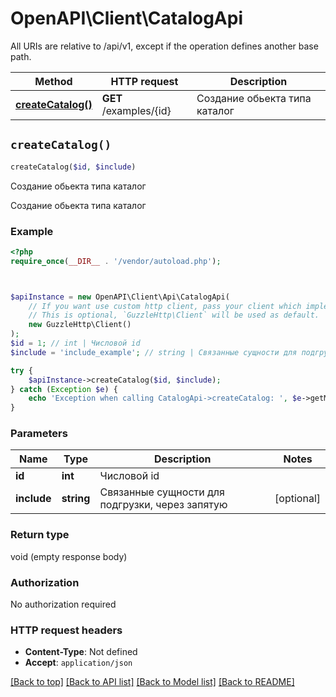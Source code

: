 # OpenAPI\Client\CatalogApi

All URIs are relative to /api/v1, except if the operation defines another base path.

| Method | HTTP request | Description |
| ------------- | ------------- | ------------- |
| [**createCatalog()**](CatalogApi.md#createCatalog) | **GET** /examples/{id} | Создание обьекта типа каталог |


## `createCatalog()`

```php
createCatalog($id, $include)
```

Создание обьекта типа каталог

Создание обьекта типа каталог

### Example

```php
<?php
require_once(__DIR__ . '/vendor/autoload.php');



$apiInstance = new OpenAPI\Client\Api\CatalogApi(
    // If you want use custom http client, pass your client which implements `GuzzleHttp\ClientInterface`.
    // This is optional, `GuzzleHttp\Client` will be used as default.
    new GuzzleHttp\Client()
);
$id = 1; // int | Числовой id
$include = 'include_example'; // string | Связанные сущности для подгрузки, через запятую

try {
    $apiInstance->createCatalog($id, $include);
} catch (Exception $e) {
    echo 'Exception when calling CatalogApi->createCatalog: ', $e->getMessage(), PHP_EOL;
}
```

### Parameters

| Name | Type | Description  | Notes |
| ------------- | ------------- | ------------- | ------------- |
| **id** | **int**| Числовой id | |
| **include** | **string**| Связанные сущности для подгрузки, через запятую | [optional] |

### Return type

void (empty response body)

### Authorization

No authorization required

### HTTP request headers

- **Content-Type**: Not defined
- **Accept**: `application/json`

[[Back to top]](#) [[Back to API list]](../../README.md#endpoints)
[[Back to Model list]](../../README.md#models)
[[Back to README]](../../README.md)
